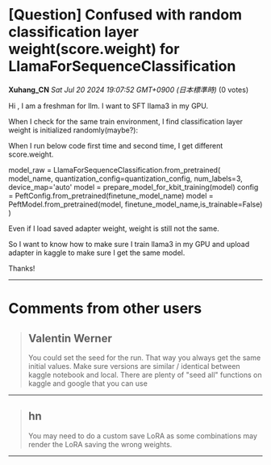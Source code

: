 # [Question] Confused with random classification layer weight(score.weight) for LlamaForSequenceClassification

**Xuhang_CN** *Sat Jul 20 2024 19:07:52 GMT+0900 (日本標準時)* (0 votes)

Hi , I am a freshman for llm. I want to SFT llama3 in my GPU.

When I check for the same train environment, I find classification layer weight is initialized randomly(maybe?):

When I run below code first time and second time, I get different score.weight.

model_raw = LlamaForSequenceClassification.from_pretrained(
    model_name,
    quantization_config=quantization_config,
    num_labels=3,
    device_map='auto'
model = prepare_model_for_kbit_training(model)
config = PeftConfig.from_pretrained(finetune_model_name)
model = PeftModel.from_pretrained(model, finetune_model_name,is_trainable=False)
)

Even if I load saved adapter weight, weight is still not the same.

So I want to know how to make sure I train llama3 in my GPU and upload adapter in kaggle to make sure I get the same model.

Thanks!



---

 # Comments from other users

> ## Valentin Werner
> 
> You could set the seed for the run. That way you always get the same initial values. Make sure versions are similar / identical between kaggle notebook and local. There are plenty of "seed all" functions on kaggle and google that you can use
> 
> 
> 


---

> ## hn
> 
> You may need to do a custom save LoRA as some combinations may render the LoRA saving the wrong weights.
> 
> 
> 


---

